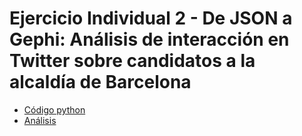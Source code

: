 # Ejercicio Individual 2 - De JSON a Gephi: Análisis de interacción en Twitter sobre candidatos a la alcaldía de Barcelona

- [Código python](https://github.com/ddc12300/bigdata/blob/e235f116ad160a1a68c5c81bcace5ea87f3b0979/EjercicioIndividual2/main.py])
- [Análisis](https://github.com/ddc12300/bigdata/blob/e235f116ad160a1a68c5c81bcace5ea87f3b0979/EjercicioIndividual2/main.py])
